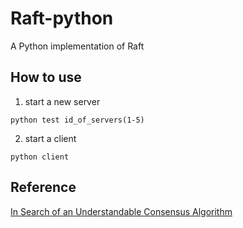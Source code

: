 # Raft-python
A Python implementation of Raft
## How to use
1. start a new server
```
python test id_of_servers(1-5) 
```
2. start a client 
```
python client
```
## Reference
[In Search of an Understandable Consensus Algorithm](https://raft.github.io/raft.pdf)
